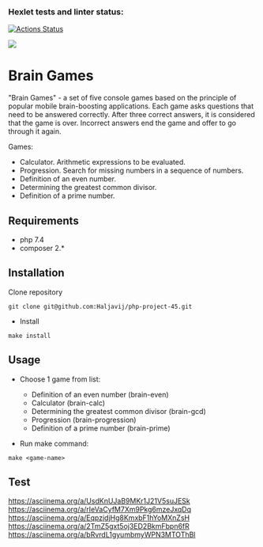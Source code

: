 ### Hexlet tests and linter status:
[![Actions Status](https://github.com/Haljavij/php-project-45/actions/workflows/hexlet-check.yml/badge.svg)](https://github.com/Haljavij/php-project-45/actions)

<a href="https://codeclimate.com/github/Haljavij/php-project-45/maintainability"><img src="https://api.codeclimate.com/v1/badges/7eab17f17d78eea553bd/maintainability" /></a>

Brain Games
===========

"Brain Games" - a set of five console games based on the principle of popular mobile brain-boosting applications. Each game asks questions that need to be answered correctly. After three correct answers, it is considered that the game is over. Incorrect answers end the game and offer to go through it again.

Games:

-   Calculator. Arithmetic expressions to be evaluated.
-   Progression. Search for missing numbers in a sequence of numbers.
-   Definition of an even number.
-   Determining the greatest common divisor.
-   Definition of a prime number.

Requirements
--------------------------------------------------------------------
-   php 7.4
-   composer 2.*

Installation
--------------------------------------------------------------------

Clone repository

```source-shell
git clone git@github.com:Haljavij/php-project-45.git
```

-   Install

```
make install

```

Usage
------------------------------------------------------

-   Choose 1 game from list:

    -   Definition of an even number (brain-even)
    -   Calculator (brain-calc)
    -   Determining the greatest common divisor (brain-gcd)
    -   Progression (brain-progression)
    -   Definition of a prime number (brain-prime)
-   Run make command:

```
make <game-name>
```
Test 
------------------------------------------------------

https://asciinema.org/a/UsdKnUJaB9MKr1J21V5suJESk
https://asciinema.org/a/rIeVaCyfM7Xm9Pkg6mzeJxqDq
https://asciinema.org/a/EqpzjdjHg8KmxbF1hYoMXnZsH
https://asciinema.org/a/2TmZ5gxt5oj3ED2BkmFbpn6fR
https://asciinema.org/a/bRvrdL1gyumbmyWPN3MTOThBl
